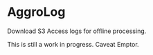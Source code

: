 AggroLog
========

Download S3 Access logs for offline processing.

This is still a work in progress. Caveat Emptor.